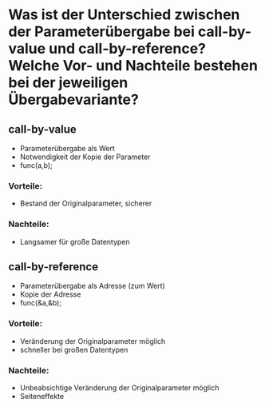 # Was ist der Unterschied zwischen der Parameterübergabe bei call-by-value und call-by-reference? Welche Vor- und Nachteile bestehen bei der jeweiligen Übergabevariante?

## call-by-value
- Parameterübergabe als Wert
- Notwendigkeit der Kopie der Parameter
- func(a,b);
### Vorteile:
- Bestand der Originalparameter, sicherer
### Nachteile:
- Langsamer für große Datentypen

## call-by-reference
- Parameterübergabe als Adresse (zum Wert)
- Kopie der Adresse
- func(&a,&b);
### Vorteile:
- Veränderung der Originalparameter möglich
- schneller bei großen Datentypen
### Nachteile:
- Unbeabsichtige Veränderung der Originalparameter möglich
- Seiteneffekte

